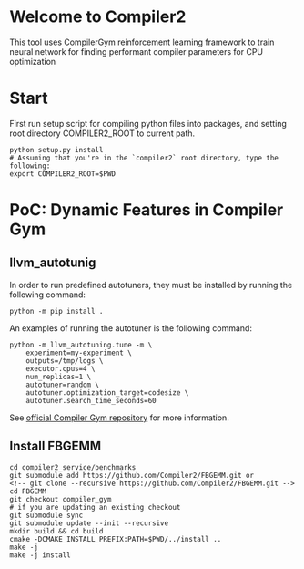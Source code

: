 # Welcome to Compiler2

This tool uses CompilerGym reinforcement learning framework to train neural network for finding performant compiler parameters for CPU optimization

# Start

First run setup script for compiling python files into packages, and setting root directory COMPILER2_ROOT to current path.
```
python setup.py install
# Assuming that you're in the `compiler2` root directory, type the following: 
export COMPILER2_ROOT=$PWD
```

# PoC: Dynamic Features in Compiler Gym

## llvm_autotunig

In order to run predefined autotuners, they must be installed by running
the following command:
```
python -m pip install .
```

An examples of running the autotuner is the following command:
```
python -m llvm_autotuning.tune -m \
    experiment=my-experiment \
    outputs=/tmp/logs \
    executor.cpus=4 \
    num_replicas=1 \
    autotuner=random \
    autotuner.optimization_target=codesize \
    autotuner.search_time_seconds=60

```

See [official Compiler Gym repository](https://github.com/facebookresearch/CompilerGym/tree/development/examples/llvm_autotuning) 
for more information.


## Install FBGEMM
```
cd compiler2_service/benchmarks
git submodule add https://github.com/Compiler2/FBGEMM.git or
<!-- git clone --recursive https://github.com/Compiler2/FBGEMM.git -->
cd FBGEMM
git checkout compiler_gym
# if you are updating an existing checkout
git submodule sync
git submodule update --init --recursive
mkdir build && cd build
cmake -DCMAKE_INSTALL_PREFIX:PATH=$PWD/../install ..
make -j
make -j install
```
